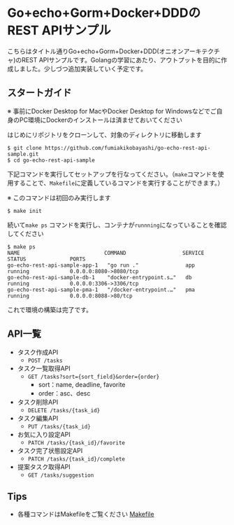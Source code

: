 # Go+echo+Gorm+Docker+DDDのREST APIサンプル
こちらはタイトル通りGo+echo+Gorm+Docker+DDD(オニオンアーキテクチャ)のREST APIサンプルです。Golangの学習にあたり、アウトプットを目的に作成しました。少しづつ追加実装していく予定です。

## スタートガイド
※ 事前にDocker Desktop for MacやDocker Desktop for Windowsなどでご自身のPC環境にDockerのインストールは済ませておいてください

はじめにリポジトリをクローンして、対象のディレクトリに移動します
```
$ git clone https://github.com/fumiakikobayashi/go-echo-rest-api-sample.git
$ cd go-echo-rest-api-sample
```
下記コマンドを実行してセットアップを行なってください。（`make`コマンドを使用することで、`Makefile`に定義しているコマンドを実行することができます。）

※ このコマンドは初回のみ実行します
```
$ make init
```
続いて`make ps` コマンドを実行し、コンテナが`runnning`になっていることを確認してください
```
$ make ps
NAME                           COMMAND                  SERVICE             STATUS              PORTS
go-echo-rest-api-sample-app-1   "go run ."               app                 running             0.0.0.0:8080->8080/tcp
go-echo-rest-api-sample-db-1    "docker-entrypoint.s…"   db                  running             0.0.0.0:3306->3306/tcp
go-echo-rest-api-sample-pma-1   "/docker-entrypoint.…"   pma                 running             0.0.0.0:8088->80/tcp
```
これで環境の構築は完了です。

## API一覧
- タスク作成API
  - `POST /tasks`
- タスク一覧取得API
  - `GET /tasks?sort={sort_field}&order={order}`
    - sort：name, deadline, favorite
    - order：asc、desc
- タスク削除API
  - `DELETE /tasks/{task_id}`
- タスク編集API
  - `PUT /tasks/{task_id}`
- お気に入り設定API
  - `PATCH /tasks/{task_id}/favorite`
- タスク完了状態設定API
  - `PATCH /tasks/{task_id}/complete`
- 提案タスク取得API
  - `GET /tasks/suggestion`

## Tips
- 各種コマンドはMakefileをご覧ください [Makefile](https://github.com/fumiakikobayashi/go-echo-rest-api-sample/blob/main/Makefile)
